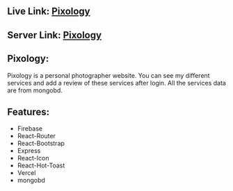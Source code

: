 ## Live Link: [Pixology](https://pixology-firebase.web.app/)

## Server Link: [Pixology](https://github.com/5ourav07/pixology-react-server)

## Pixology: 
Pixology is a personal photographer website. You can see my different services and add a review of these services after login. All the services data are from mongobd.

## Features: 
* Firebase
* React-Router
* React-Bootstrap
* Express
* React-Icon
* React-Hot-Toast
* Vercel
* mongobd

